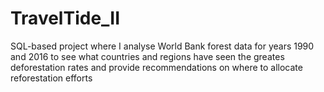 # TravelTide_II
SQL-based project where I analyse World Bank forest data for years 1990 and 2016 to see what countries and regions have seen the greates deforestation rates and provide recommendations on where to allocate reforestation efforts
